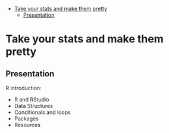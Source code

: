 -   [Take your stats and make them
    pretty](#take-your-stats-and-make-them-pretty)
    -   [Presentation](#presentation)

Take your stats and make them pretty
====================================

Presentation
------------

R introduction:

-   R and RStudio
-   Data Structures
-   Conditionals and loops
-   Packages
-   Resources
